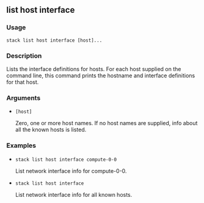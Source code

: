 ## list host interface

### Usage

`stack list host interface [host]...`

### Description

Lists the interface definitions for hosts. For each host supplied on
	the command line, this command prints the hostname and interface
	definitions for that host.

### Arguments

* `[host]`

   Zero, one or more host names. If no host names are supplied, info about
	all the known hosts is listed.


### Examples

* `stack list host interface compute-0-0`

   List network interface info for compute-0-0.

* `stack list host interface`

   List network interface info for all known hosts.



